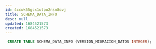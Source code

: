 ```yaml
---
id: 4ccwk55gcx1utpo2nsn8ovj
title: SCHEMA_DATA_INFO
desc: null
updated: 1684521573
created: 1684521573
---
```



```sql
 CREATE TABLE SCHEMA_DATA_INFO (VERSION_MIGRACION_DATOS INTEGER);
```
